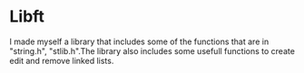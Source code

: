 # Libft
I made myself a library that includes some of the functions that are in "string.h", "stlib.h".The library also includes some usefull functions to create edit and remove linked lists.
